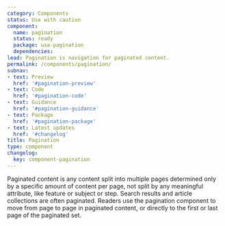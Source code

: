 ```yaml
---
category: Components
status: Use with caution
component:
  name: pagination
  status: ready
  package: usa-pagination
  dependencies:
lead: Pagination is navigation for paginated content.
permalink: /components/pagination/
subnav:
- text: Preview
  href: '#pagination-preview'
- text: Code
  href: '#pagination-code'
- text: Guidance
  href: '#pagination-guidance'
- text: Package
  href: '#pagination-package'
- text: Latest updates
  href: '#changelog'
title: Pagination
type: component
changelog:
  key: component-pagination
---
```

Paginated content is any content split into multiple pages determined only by a specific amount of content per page, not split by any meaningful attribute, like feature or subject or step. Search results and article collections are often paginated. Readers use the pagination component to move from page to page in paginated content, or directly to the first or last page of the paginated set.
